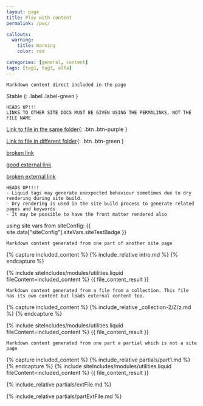 ```yaml
---
layout: page
title: Play with content
permalink: /pwc/

callouts:
  warning:
    title: Warning
    color: red

categories: [general, content]
tags: [tag1, tag3, alfa]
---
```


```
Markdown content direct included in the page
```

Stable
{: .label .label-green }

```
HEADS UP!!!
LINKS TO OTHER SITE DOCS MUST BE GIVEN USING THE PERMALINKS, NOT THE FILE NAME
```

[Link to file in the same folder](/intro/){: .btn .btn-purple }

[Link to file in different folder](/collection-2/Z/z/){: .btn .btn-green }

[broken link](/collection-2/Z/z/r)

[good external link](https://innohub.space)

[broken external link](https://me.pmc-expert.com/abc)


<!--- HEADS UP!!!
    When loading inline external content, the placeholder must be defined in the main md file 
    which can be a site page or a partial. The id of the partial must be passed as
    parameter to the getExternalContent(...), see on the bottom of this file.
--->
<div id="test_inline_external_content"></div>

<!--- Markdown comment -->
```
HEADS UP!!!!
- Liquid tags may generate unexpected behaviour sometimes due to dry rendering during site build.
- Dry rendering is used in the site build process to generate related pages and keywords
- It may be possible to have the front matter rendered also
```
using site vars from siteConfig: {{ site.data["siteConfig"].siteVars.siteTestBadge }}

```
Markdown content generated from one part of another site page
```

<!--- Include only part from another md file using a "function" from another liquid file-->
{% capture included_content %}
    {% include_relative intro.md %}
{% endcapture %}

{% include siteIncludes/modules/utilities.liquid fileContent=included_content %}
{{ file_content_result }}


<!--- Include only part from a collection -->
```
Markdown content generated from a file from a collection. This file has its own content but loads external content too.
```

{% capture included_content %}
    {% include_relative _collection-2/Z/z.md %}
{% endcapture %}

{% include siteIncludes/modules/utilities.liquid fileContent=included_content %}
{{ file_content_result }}

```
Markdown content generated from one part a partial which is not a site page
```
<!--- Include part from a partial which is not processed as a page and does not appear in the left sidebar -->
{% capture included_content %}
    {% include_relative partials/part1.md %}
{% endcapture %}
{% include siteIncludes/modules/utilities.liquid fileContent=included_content %}
{{ file_content_result }}

<!--- Include content from a partial which is loaded from an external file (i.e. md file from another public repo+branch)
    
    IMPORTANT!!!
    - THIS CONTENT WILL NOT RETURN ANY RESULT IN ALGOLIA OR SITE SEARCH SINCE IS GENERATED ON CLIENT SIDE
    - UPDATING ALGOLIA INSTANT SEARCH IS NOT POSSIBLE SINCE WE CANNOT MAKE BACKEND CALLS FROM GITHUB PAGES, FRONTEND CALLS MEANS EXPOSING ALGOLIA WRITE KEY
--->
{% include_relative partials/extFile.md %}

<!--- Include content from a partial which is loaded from an external file (i.e. md file from another public repo+branch) -->
{% include_relative partials/partExtFile.md %}



